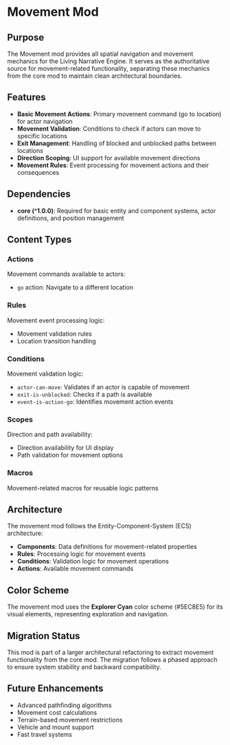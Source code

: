 # Movement Mod

## Purpose

The Movement mod provides all spatial navigation and movement mechanics for the Living Narrative Engine. It serves as the authoritative source for movement-related functionality, separating these mechanics from the core mod to maintain clean architectural boundaries.

## Features

- **Basic Movement Actions**: Primary movement command (go to location) for actor navigation
- **Movement Validation**: Conditions to check if actors can move to specific locations
- **Exit Management**: Handling of blocked and unblocked paths between locations
- **Direction Scoping**: UI support for available movement directions
- **Movement Rules**: Event processing for movement actions and their consequences

## Dependencies

- **core (^1.0.0)**: Required for basic entity and component systems, actor definitions, and position management

## Content Types

### Actions
Movement commands available to actors:
- `go` action: Navigate to a different location

### Rules
Movement event processing logic:
- Movement validation rules
- Location transition handling

### Conditions
Movement validation logic:
- `actor-can-move`: Validates if an actor is capable of movement
- `exit-is-unblocked`: Checks if a path is available
- `event-is-action-go`: Identifies movement action events

### Scopes
Direction and path availability:
- Direction availability for UI display
- Path validation for movement options

### Macros
Movement-related macros for reusable logic patterns

## Architecture

The movement mod follows the Entity-Component-System (ECS) architecture:
- **Components**: Data definitions for movement-related properties
- **Rules**: Processing logic for movement events
- **Conditions**: Validation logic for movement operations
- **Actions**: Available movement commands

## Color Scheme

The movement mod uses the **Explorer Cyan** color scheme (#5EC8E5) for its visual elements, representing exploration and navigation.

## Migration Status

This mod is part of a larger architectural refactoring to extract movement functionality from the core mod. The migration follows a phased approach to ensure system stability and backward compatibility.

## Future Enhancements

- Advanced pathfinding algorithms
- Movement cost calculations
- Terrain-based movement restrictions
- Vehicle and mount support
- Fast travel systems